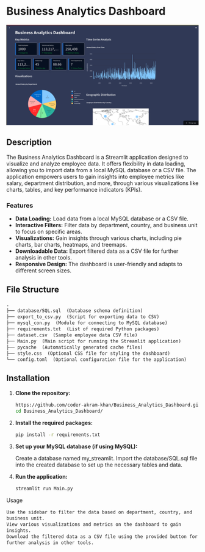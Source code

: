 # Business Analytics Dashboard
![Box Plot](https://github.com/coder-akram-khan/Business_Analytics_Dashboard/blob/main/dash.png?raw=true)
## Description

The Business Analytics Dashboard is a Streamlit application designed to visualize and analyze employee data. 
It offers flexibility in data loading, allowing you to import data from a local MySQL database or a CSV file. 
The application empowers users to gain insights into employee metrics like salary, department distribution, and more, 
through various visualizations like charts, tables, and key performance indicators (KPIs).

### Features

- **Data Loading:** Load data from a local MySQL database or a CSV file.
- **Interactive Filters:** Filter data by department, country, and business unit to focus on specific areas.
- **Visualizations:** Gain insights through various charts, including pie charts, bar charts, heatmaps, and treemaps.
- **Downloadable Data:** Export filtered data as a CSV file for further analysis in other tools.
- **Responsive Design:** The dashboard is user-friendly and adapts to different screen sizes.

## File Structure

    .
    ├── database/SQL.sql  (Database schema definition)
    ├── export_to_csv.py  (Script for exporting data to CSV)
    ├── mysql_con.py  (Module for connecting to MySQL database)
    ├── requirements.txt  (List of required Python packages)
    ├── dataset.csv  (Sample employee data CSV file)
    ├── Main.py  (Main script for running the Streamlit application)
    ├── pycache  (Automatically generated cache files)
    ├── style.css  (Optional CSS file for styling the dashboard)
    └── config.toml  (Optional configuration file for the application)


## Installation

1. **Clone the repository:**

   ```bash
   https://github.com/coder-akram-khan/Business_Analytics_Dashboard.git
   cd Business_Analytics_Dashboard/  

2. **Install the required packages:**
   ```bash
   pip install -r requirements.txt

3. **Set up your MySQL database (if using MySQL):**

    Create a database named my_streamlit.
    Import the database/SQL.sql file into the created database to set up the necessary tables and data.

2. **Run the application:**
   ```bash
   streamlit run Main.py

Usage

    Use the sidebar to filter the data based on department, country, and business unit.
    View various visualizations and metrics on the dashboard to gain insights.
    Download the filtered data as a CSV file using the provided button for further analysis in other tools.


